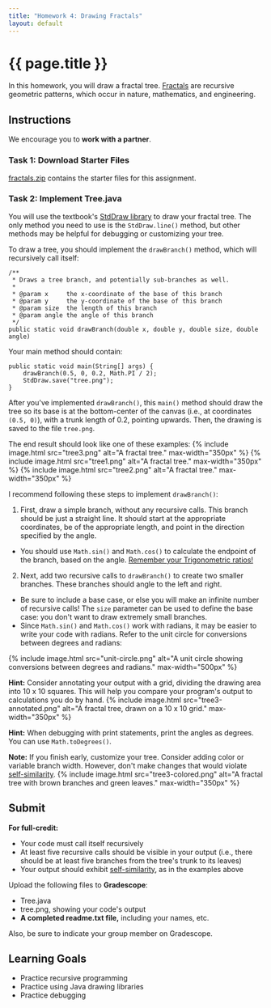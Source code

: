 ```yaml
---
title: "Homework 4: Drawing Fractals"
layout: default
---
```


# {{ page.title }}
In this homework, you will draw a fractal tree. [Fractals](https://en.wikipedia.org/wiki/Fractal) are recursive geometric patterns, which occur in nature, mathematics, and engineering.

## Instructions

We encourage you to **work with a partner**.

### Task 1: Download Starter Files
[fractals.zip](fractals.zip) contains the starter files for this assignment.

### Task 2: Implement Tree.java
You will use the textbook's [StdDraw library](https://algs4.cs.princeton.edu/code/javadoc/edu/princeton/cs/algs4/StdDraw.html) to draw your fractal tree. The only method you need to use is the `StdDraw.line()` method, but other methods may be helpful for debugging or customizing your tree.

To draw a tree, you should implement the `drawBranch()` method, which will recursively call itself:
```
/**
 * Draws a tree branch, and potentially sub-branches as well.
 *
 * @param x     the x-coordinate of the base of this branch
 * @param y     the y-coordinate of the base of this branch
 * @param size  the length of this branch
 * @param angle the angle of this branch
 */
public static void drawBranch(double x, double y, double size, double angle)
```

Your main method should contain:
```
public static void main(String[] args) {
    drawBranch(0.5, 0, 0.2, Math.PI / 2);
    StdDraw.save("tree.png");
}
```

After you've implemented `drawBranch()`, this `main()` method should draw the tree so its base is at the bottom-center of the canvas (i.e., at coordinates `(0.5, 0)`), with a trunk length of 0.2, pointing upwards. Then, the drawing is saved to the file `tree.png`.

The end result should look like one of these examples:
{% include image.html src="tree3.png" alt="A fractal tree." max-width="350px" %}
{% include image.html src="tree1.png" alt="A fractal tree." max-width="350px" %}
{% include image.html src="tree2.png" alt="A fractal tree." max-width="350px" %}

I recommend following these steps to implement `drawBranch()`:
1. First, draw a simple branch, without any recursive calls. This branch should be just a straight line. It should start at the appropriate coordinates, be of the appropriate length, and point in the direction specified by the angle.
  - You should use `Math.sin()` and `Math.cos()` to calculate the endpoint of the branch, based on the angle. [Remember your Trigonometric ratios!](https://en.wikipedia.org/wiki/Trigonometry#Trigonometric_ratios)
2. Next, add two recursive calls to `drawBranch()` to create two smaller branches. These branches should angle to the left and right.
  - Be sure to include a base case, or else you will make an infinite number of recursive calls! The `size` parameter can be used to define the base case: you don't want to draw extremely small branches.
  - Since `Math.sin()` and `Math.cos()` work with radians, it may be easier to write your code with radians. Refer to the unit circle for conversions between degrees and radians:

{% include image.html src="unit-circle.png" alt="A unit circle showing conversions between degrees and radians." max-width="500px" %}
<!-- Public domain image from: https://commons.wikimedia.org/wiki/File:Unit_circle_angles_color.svg -->

**Hint:**
Consider annotating your output with a grid, dividing the drawing area into 10 x 10 squares. This will help you compare your program's output to calculations you do by hand.
{% include image.html src="tree3-annotated.png" alt="A fractal tree, drawn on a 10 x 10 grid." max-width="350px" %}

**Hint:**
When debugging with print statements, print the angles as degrees. You can use `Math.toDegrees()`.

**Note:**
If you finish early, customize your tree. Consider adding color or variable branch width. However, don't make changes that would violate [self-similarity](https://en.wikipedia.org/wiki/Self-similarity).
{% include image.html src="tree3-colored.png" alt="A fractal tree with brown branches and green leaves." max-width="350px" %}

## Submit
**For full-credit:**
- Your code must call itself recursively
- At least five recursive calls should be visible in your output (i.e., there should be at least five branches from the tree's trunk to its leaves)
- Your output should exhibit [self-similarity](https://en.wikipedia.org/wiki/Self-similarity), as in the examples above

Upload the following files to **Gradescope**:

- Tree.java
- tree.png, showing your code's output
- **A completed readme.txt file,** including your names, etc.

Also, be sure to indicate your group member on Gradescope.

## Learning Goals

- Practice recursive programming
- Practice using Java drawing libraries
- Practice debugging

